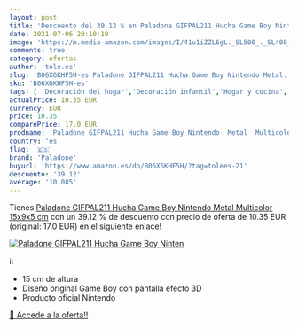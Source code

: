 ```yaml
---
layout: post
title: 'Descuento del 39.12 % en Paladone GIFPAL211 Hucha Game Boy Ninten'
date: 2021-07-06 20:10:19
image: 'https://m.media-amazon.com/images/I/41u1iZZL6gL._SL500_._SL400_.jpg'
comments: true
category: ofertas
author: 'tole.es'
slug: 'B06X6KHF5H-es Paladone GIFPAL211 Hucha Game Boy Nintendo Metal...'
sku: 'B06X6KHF5H-es'
tags: [ 'Decoración del hogar','Decoración infantil','Hogar y cocina','Huchas','nintendo','paladone', ]
actualPrice: 10.35 EUR
currency: EUR
price: 10.35
comparePrice: 17.0 EUR
prodname: 'Paladone GIFPAL211 Hucha Game Boy Nintendo  Metal  Multicolor  15x9x5 cm'
country: 'es'
flag: '🇪🇸'
brand: 'Paladone'
buyurl: 'https://www.amazon.es/dp/B06X6KHF5H/?tag=tolees-21'
descuento: '39.12'
average: '10.085'
---
```


Tienes [Paladone GIFPAL211 Hucha Game Boy Nintendo  Metal  Multicolor  15x9x5 cm](https://www.amazon.es/dp/B06X6KHF5H/?tag=tolees-21) con un 39.12 % de descuento con precio de oferta de 10.35 EUR (original: 17.0 EUR) en el siguiente enlace!

[![Paladone GIFPAL211 Hucha Game Boy Ninten](https://m.media-amazon.com/images/I/41u1iZZL6gL._SL500_._SL400_.jpg)](https://www.amazon.es/dp/B06X6KHF5H/?tag=tolees-21)

ℹ️:

- 15 cm de altura
- Diseño original Game Boy con pantalla efecto 3D
- Producto oficial Nintendo

[🛒 Accede a la oferta!!](https://www.amazon.es/dp/B06X6KHF5H/?tag=tolees-21)
